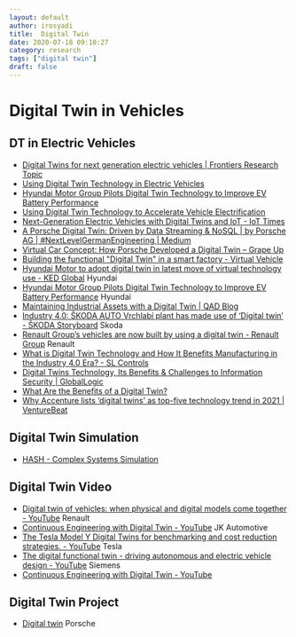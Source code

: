 ```yaml
---
layout: default
author: irosyadi
title:  Digital Twin
date: 2020-07-18 09:10:27
category: research
tags: ["digital twin"]
draft: false
---
```


# Digital Twin in Vehicles

## DT in Electric Vehicles
- [Digital Twins for next generation electric vehicles | Frontiers Research Topic](https://www.frontiersin.org/research-topics/31992/digital-twins-for-next-generation-electric-vehicles)
- [Using Digital Twin Technology in Electric Vehicles](https://www.azom.com/news.aspx?newsID=57857)
- [Hyundai Motor Group Pilots Digital Twin Technology to Improve EV Battery Performance](https://www.hyundaimotorgroup.com/news/CONT0000000000032191)
- [Using Digital Twin Technology to Accelerate Vehicle Electrification](https://www.azocleantech.com/article.aspx?ArticleID=1225)
- [Next-Generation Electric Vehicles with Digital Twins and IoT - IoT Times](https://iot.eetimes.com/next-generation-electric-vehicles-with-digital-twins-and-iot/)
- [A Porsche Digital Twin: Driven by Data Streaming & NoSQL | by Porsche AG | #NextLevelGermanEngineering | Medium](https://medium.com/next-level-german-engineering/a-porsche-digital-twin-driven-by-data-streaming-nosql-d92083771ffd)
- [Virtual Car Concept: How Porsche Developed a Digital Twin – Grape Up](https://grapeup.com/blog/how-porsche-developed-a-digital-twin-to-win-the-race-for-the-virtual-car-concept/#)
- [Building the functional "Digital Twin" in a smart factory - Virtual Vehicle](https://www.v2c2.at/digitaltwin/)
- [Hyundai Motor to adopt digital twin in latest move of virtual technology use - KED Global](https://www.kedglobal.com/tech/newsView/ked202107050009) Hyundai
- [Hyundai Motor Group Pilots Digital Twin Technology to Improve EV Battery Performance](https://www.hyundaimotorgroup.com/news/CONT0000000000032191) Hyundai
- [Maintaining Industrial Assets with a Digital Twin | QAD Blog](https://www.qad.com/blog/2020/07/maintaining-industrial-assets-with-a-digital-twin)
- [Industry 4.0: ŠKODA AUTO Vrchlabí plant has made use of ‘Digital twin’ - ŠKODA Storyboard](https://www.skoda-storyboard.com/en/press-releases/industry-4-0-skoda-auto-vrchlabi-plant-has-made-use-of-digital-twin/) Skoda
- [Renault Group’s vehicles are now built by using a digital twin - Renault Group](https://www.renaultgroup.com/en/news-on-air/news/vehicle-digital-twin-when-physical-and-digital-models-unite/) Renault
- [What is Digital Twin Technology and How It Benefits Manufacturing in the Industry 4.0 Era? - SL Controls](https://slcontrols.com/en/what-is-digital-twin-technology-and-how-can-it-benefit-manufacturing/#:~:text=A%20digital%20twin%20uses%20virtual,maintained%20through%20real%2Dtime%20updates.)
- [Digital Twins Technology, Its Benefits & Challenges to Information Security | GlobalLogic](https://www.globallogic.com/insights/blogs/if-you-build-products-you-should-be-using-digital-twins/)
- [What Are the Benefits of a Digital Twin?](https://www.resonai.com/blog/benefits-of-a-digital-twin)
- [Why Accenture lists ‘digital twins’ as top-five technology trend in 2021  | VentureBeat](https://venturebeat.com/2021/03/12/why-accenture-lists-digital-twins-as-top-five-technology-trend-in-2021/)

## Digital Twin Simulation
* [HASH - Complex Systems Simulation](https://hash.ai/)

## Digital Twin Video
- [Digital twin of vehicles: when physical and digital models come together - YouTube](https://www.youtube.com/watch?v=J-edZjYQors) Renault
- [Continuous Engineering with Digital Twin - YouTube](https://www.youtube.com/watch?v=Ri0TD7kYsIQ) JK Automotive
- [The Tesla Model Y Digital Twins for benchmarking and cost reduction strategies. - YouTube](https://www.youtube.com/watch?v=C1-H-Tve2Qw) Tesla
- [The digital functional twin - driving autonomous and electric vehicle design - YouTube](https://www.youtube.com/watch?v=zm643tgRC8Q) Siemens
- [Continuous Engineering with Digital Twin - YouTube](https://www.youtube.com/watch?v=Ri0TD7kYsIQ)

## Digital Twin Project
- [Digital twin](https://media.porsche.com/mediakit/innovation-sustainability-performance/en/innovation-sustainability-performance/digital-twin) Porsche